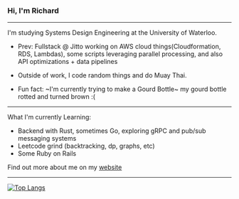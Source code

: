 ### Hi, I'm Richard
***
I'm studying Systems Design Engineering at the University of Waterloo. 

- Prev: Fullstack @ Jitto working on AWS cloud things(Cloudformation, RDS, Lambdas), some scripts leveraging parallel processing, and also API optimizations + data pipelines

- Outside of work, I code random things and do Muay Thai.

- Fun fact: ~I'm currently trying to make a Gourd Bottle~ my gourd bottle rotted and turned brown :(
***
What I'm currently Learning:

- Backend with Rust, sometimes Go, exploring gRPC and pub/sub messaging systems
- Leetcode grind (backtracking, dp, graphs, etc)
- Some Ruby on Rails 




Find out more about me on my [website](https://www.richard-zhang.ca)

***
[![Top Langs](https://github-readme-stats-git-masterrstaa-rickstaa.vercel.app/api/top-langs/?username=notzree&theme=dracula)](https://github.com/anuraghazra/github-readme-stats)


<!--
**notzree/notzree** is a ✨ _special_ ✨ repository because its `README.md` (this file) appears on your GitHub profile.

Here are some ideas to get you started:

- 🔭 I’m currently working on ...
- 🌱 I’m currently learning ...
- 👯 I’m looking to collaborate on ...
- 🤔 I’m looking for help with ...
- 💬 Ask me about ...
- 📫 How to reach me: ...
- 😄 Pronouns: ...
- ⚡ Fun fact: ...
-->


